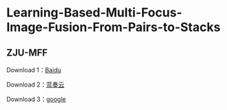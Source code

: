 # Learning-Based-Multi-Focus-Image-Fusion-From-Pairs-to-Stacks
## ZJU-MFF
Download 1：[Baidu](https://pan.baidu.com/s/1sZZujfT3Jg_xFhL2eiykmg?pwd=cite)

Download 2：[蓝奏云](https://wwpb.lanzouu.com/iRMd01hnpuuh)

Download 3：[google](https://drive.google.com/file/d/1UtT3ZLLoxuf_M5R-DNnukycz7W4q71uh/view?usp=drive_link)
